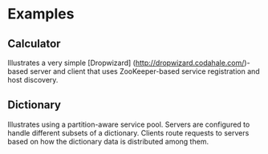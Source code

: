 Examples
========

Calculator
----------
Illustrates a very simple [Dropwizard] (http://dropwizard.codahale.com/)-based server and client that uses
ZooKeeper-based service registration and host discovery.

Dictionary
----------
Illustrates using a partition-aware service pool.  Servers are configured to handle different subsets of a dictionary.
Clients route requests to servers based on how the dictionary data is distributed among them.
